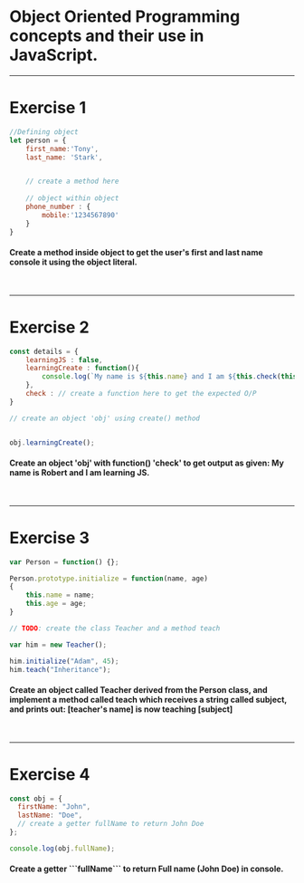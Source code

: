 #  Object Oriented Programming concepts and their use in JavaScript.
<hr>

# Exercise 1

```js
//Defining object
let person = {
	first_name:'Tony',
	last_name: 'Stark',


	// create a method here 
	
	// object within object
	phone_number : {
		mobile:'1234567890'
	}
}

```
<h4>
Create a method inside object to get the user's first
 and last name console it using the object literal.
</h4>


<br>
<hr>

# Exercise 2

```js
const details = {
	learningJS : false,
	learningCreate : function(){
		console.log(`My name is ${this.name} and I am ${this.check(this.learningJS) }.`)
	},
	check : // create a function here to get the expected O/P
}

// create an object 'obj' using create() method


obj.learningCreate();
 ```
 <h4>
	Create an object 'obj' with function() 'check' to get output as given:
My name is Robert and I am learning JS.
</h4>

<br>
<hr>

# Exercise 3

```js
var Person = function() {};

Person.prototype.initialize = function(name, age)
{
    this.name = name;
    this.age = age;
}

// TODO: create the class Teacher and a method teach

var him = new Teacher();

him.initialize("Adam", 45);
him.teach("Inheritance");
```

<h4>Create an object called Teacher derived from the Person class, and implement a method 
called teach which receives a string called subject, and prints out:
	[teacher's name] is now teaching [subject] </h4>

<br>
<hr>

# Exercise 4

```js
const obj = {
  firstName: "John",
  lastName: "Doe",
  // create a getter fullName to return John Doe
};

console.log(obj.fullName);
```

<h4>Create a getter ```fullName``` to return Full name (John Doe) in console. </h4>


